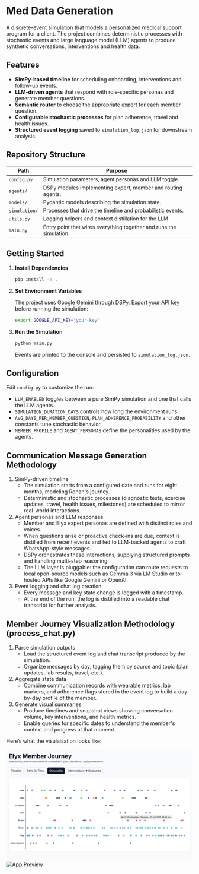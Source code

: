 # Med Data Generation

A discrete-event simulation that models a personalized medical support program for a client. The project combines deterministic processes with stochastic events and large language model (LLM) agents to produce synthetic conversations, interventions and health data.

## Features

- **SimPy-based timeline** for scheduling onboarding, interventions and follow-up events.
- **LLM-driven agents** that respond with role‑specific personas and generate member questions.
- **Semantic router** to choose the appropriate expert for each member question.
- **Configurable stochastic processes** for plan adherence, travel and health issues.
- **Structured event logging** saved to `simulation_log.json` for downstream analysis.

## Repository Structure

| Path          | Purpose                                                             |
| ------------- | ------------------------------------------------------------------- |
| `config.py`   | Simulation parameters, agent personas and LLM toggle.               |
| `agents/`     | DSPy modules implementing expert, member and routing agents.        |
| `models/`     | Pydantic models describing the simulation state.                    |
| `simulation/` | Processes that drive the timeline and probabilistic events.         |
| `utils.py`    | Logging helpers and context distillation for the LLM.               |
| `main.py`     | Entry point that wires everything together and runs the simulation. |

## Getting Started

1. **Install Dependencies**

   ```bash
   pip install -e .
   ```

2. **Set Environment Variables**

   The project uses Google Gemini through DSPy. Export your API key before running the simulation:

   ```bash
   export GOOGLE_API_KEY="your-key"
   ```

3. **Run the Simulation**

   ```bash
   python main.py
   ```

   Events are printed to the console and persisted to `simulation_log.json`.

## Configuration

Edit `config.py` to customize the run:

- `LLM_ENABLED` toggles between a pure SimPy simulation and one that calls the LLM agents.
- `SIMULATION_DURATION_DAYS` controls how long the environment runs.
- `AVG_DAYS_PER_MEMBER_QUESTION`, `PLAN_ADHERENCE_PROBABILITY` and other constants tune stochastic behavior.
- `MEMBER_PROFILE` and `AGENT_PERSONAS` define the personalities used by the agents.

## Communication Message Generation Methodology

1. SimPy-driven timeline
   - The simulation starts from a configured date and runs for eight months, modeling Rohan's journey.
   - Deterministic and stochastic processes (diagnostic tests, exercise updates, travel, health issues, milestones) are scheduled to mirror real-world interactions.
2. Agent personas and LLM responses
   - Member and Elyx expert personas are defined with distinct roles and voices.
   - When questions arise or proactive check-ins are due, context is distilled from recent events and fed to LLM-backed agents to craft WhatsApp-style messages.
   - DSPy orchestrates these interactions, supplying structured prompts and handling multi-step reasoning.
   - The LLM layer is pluggable: the configuration can route requests to local open-source models such as Gemma 3 via LM Studio or to hosted APIs like Google Gemini or OpenAI.
3. Event logging and chat log creation
   - Every message and key state change is logged with a timestamp.
   - At the end of the run, the log is distilled into a readable chat transcript for further analysis.

## Member Journey Visualization Methodology (process_chat.py)

1. Parse simulation outputs
   - Load the structured event log and chat transcript produced by the simulation.
   - Organize messages by day, tagging them by source and topic (plan updates, lab results, travel, etc.).
2. Aggregate state data
   - Combine communication records with wearable metrics, lab markers, and adherence flags stored in the event log to build a day-by-day profile of the member.
3. Generate visual summaries
   - Produce timelines and snapshot views showing conversation volume, key interventions, and health metrics.
   - Enable queries for specific dates to understand the member's context and progress at that moment.

Here’s what the visulaisation looks like:

![App Preview](visualization/visualisation2.png)
![App Preview](visualization/visualize1.png)
